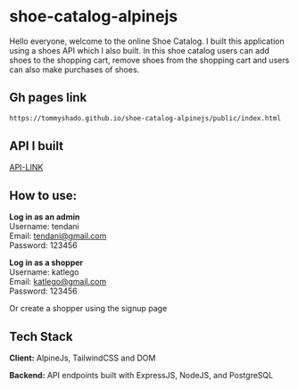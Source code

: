 # shoe-catalog-alpinejs

Hello everyone, welcome to the online Shoe Catalog. I built this application using a shoes API which I also built. In this shoe catalog users can add shoes to the shopping cart, remove shoes from the shopping cart and users can also make purchases of shoes.

## Gh pages link
```bash
https://tommyshado.github.io/shoe-catalog-alpinejs/public/index.html
```

## API I built
<a href="https://github.com/tommyshado/Lubabalo-s-system-api">API-LINK</a>

## How to use:

<strong>Log in as an admin</strong> <br>
<span>Username:</span> tendani <br>
<span>Email:</span> tendani@gmail.com <br>
<span>Password:</span> 123456 <br>

<strong>Log in as a shopper</strong> <br>
<span>Username:</span> katlego <br>
<span>Email:</span> katlego@gmail.com <br>
<span>Password:</span> 123456 <br>

Or create a shopper using the signup page

## Tech Stack

**Client:** AlpineJs, TailwindCSS and DOM

**Backend:** API endpoints built with ExpressJS, NodeJS, and PostgreSQL
